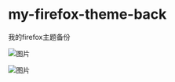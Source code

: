 # my-firefox-theme-back
我的firefox主题备份


![图片](https://github.com/user-attachments/assets/d213b7a9-ce37-4805-a9db-9510ccc5a6cf)

![图片](https://github.com/user-attachments/assets/dd9b38bc-b3e8-48c2-8245-01f05385ba46)

